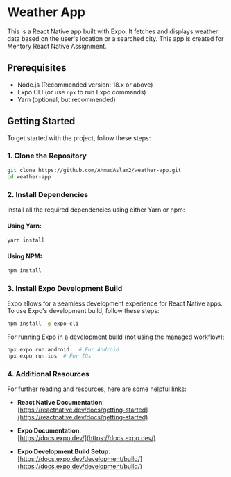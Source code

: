 # Weather App

This is a React Native app built with Expo. It fetches and displays weather data based on the user's location or a searched city. This app is created for Mentory React Native Assignment.

## Prerequisites

- Node.js (Recommended version: 18.x or above)
- Expo CLI (or use `npx` to run Expo commands)
- Yarn (optional, but recommended)

## Getting Started

To get started with the project, follow these steps:

### 1. Clone the Repository

```bash
git clone https://github.com/AhmadAslam2/weather-app.git
cd weather-app
```

### 2. Install Dependencies

Install all the required dependencies using either Yarn or npm:

#### Using Yarn:

```bash
yarn install
```

#### Using NPM:

```bash
npm install
```

### 3. Install Expo Development Build

Expo allows for a seamless development experience for React Native apps. To use Expo's development build, follow these steps:

```bash
npm install -g expo-cli
```

For running Expo in a development build (not using the managed workflow):

```bash
npx expo run:android   # For Android
npx expo run:ios  # For IOs
```

### 4. Additional Resources

For further reading and resources, here are some helpful links:

- **React Native Documentation**:  
  [https://reactnative.dev/docs/getting-started](https://reactnative.dev/docs/getting-started)

- **Expo Documentation**:  
  [https://docs.expo.dev/](https://docs.expo.dev/)

- **Expo Development Build Setup**:  
  [https://docs.expo.dev/development/build/](https://docs.expo.dev/development/build/)
